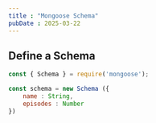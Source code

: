 ```yaml
---
title : "Mongoose Schema"
pubDate : 2025-03-22
---
```


## Define a Schema 

```javascript
const { Schema } = require('mongoose');

const schema = new Schema ({
    name : String,
    episodes : Number
})
```




